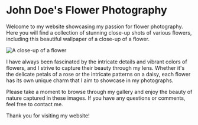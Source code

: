 <!--font:Roboto-->

# John Doe's Flower Photography

Welcome to my website showcasing my passion for flower photography. Here you will find a collection of stunning close-up shots of various flowers, including this beautiful wallpaper of a close-up of a flower.

![A close-up of a flower](flower-wallpaper.jpg)

I have always been fascinated by the intricate details and vibrant colors of flowers, and I strive to capture their beauty through my lens. Whether it's the delicate petals of a rose or the intricate patterns on a daisy, each flower has its own unique charm that I aim to showcase in my photographs.

Please take a moment to browse through my gallery and enjoy the beauty of nature captured in these images. If you have any questions or comments, feel free to contact me.

Thank you for visiting my website!

<!--

Write me markdown content of website with wallpaper:

"A close-up of a flower"

The header of the page should not be copy of the text but rather a real content of the website which is using this wallpaper.


---


# Flower Photography by John Doe

Welcome to my website showcasing my passion for flower photography. Here you will find a collection of stunning close-up shots of various flowers, including this beautiful wallpaper of a close-up of a flower.

![A close-up of a flower](flower-wallpaper.jpg)

I have always been fascinated by the intricate details and vibrant colors of flowers, and I strive to capture their beauty through my lens. Whether it's the delicate petals of a rose or the intricate patterns on a daisy, each flower has its own unique charm that I aim to showcase in my photographs.

Please take a moment to browse through my gallery and enjoy the beauty of nature captured in these images. If you have any questions or comments, feel free to contact me.

Thank you for visiting my website!


---


Write me a Google font which is best fitting for the website.

Pick from the list:
- Lobster
- Roboto
- Exo 2
- Open Sans
- Dancing Script
- Futura
- Poppins
- Orbitron
- Barlow Condensed
- IBM Plex Sans
- Raleway
- Playfair Display
- Great Vibes
- Montserrat
- Lato
- Inter
- Alegreya


Write just the font name nothing else.


---


I would recommend using the "Roboto" font for the website.

-->
